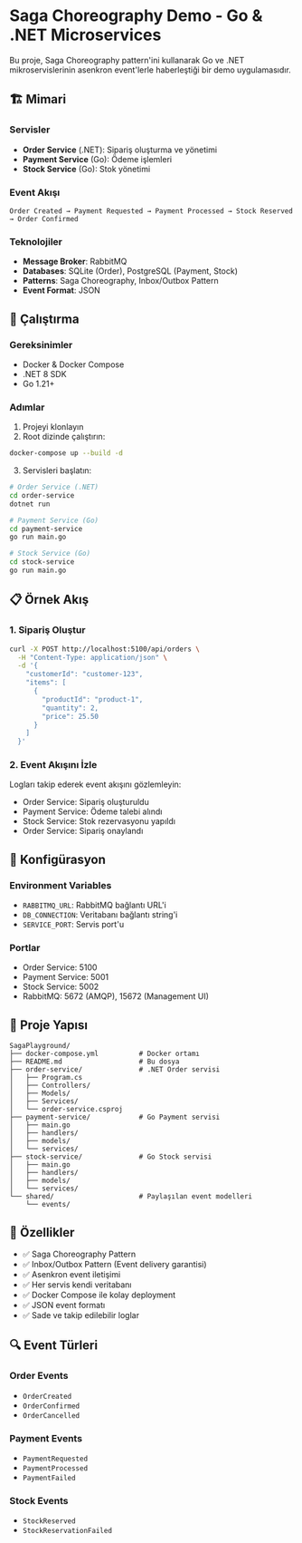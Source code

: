 # Saga Choreography Demo - Go & .NET Microservices

Bu proje, Saga Choreography pattern'ini kullanarak Go ve .NET mikroservislerinin asenkron event'lerle haberleştiği bir demo uygulamasıdır.

## 🏗️ Mimari

### Servisler
- **Order Service** (.NET): Sipariş oluşturma ve yönetimi
- **Payment Service** (Go): Ödeme işlemleri
- **Stock Service** (Go): Stok yönetimi

### Event Akışı
```
Order Created → Payment Requested → Payment Processed → Stock Reserved → Order Confirmed
```

### Teknolojiler
- **Message Broker**: RabbitMQ
- **Databases**: SQLite (Order), PostgreSQL (Payment, Stock)
- **Patterns**: Saga Choreography, Inbox/Outbox Pattern
- **Event Format**: JSON

## 🚀 Çalıştırma

### Gereksinimler
- Docker & Docker Compose
- .NET 8 SDK
- Go 1.21+

### Adımlar
1. Projeyi klonlayın
2. Root dizinde çalıştırın:
```bash
docker-compose up --build -d
```

3. Servisleri başlatın:
```bash
# Order Service (.NET)
cd order-service
dotnet run

# Payment Service (Go)
cd payment-service
go run main.go

# Stock Service (Go)
cd stock-service
go run main.go
```

## 📋 Örnek Akış

### 1. Sipariş Oluştur
```bash
curl -X POST http://localhost:5100/api/orders \
  -H "Content-Type: application/json" \
  -d '{
    "customerId": "customer-123",
    "items": [
      {
        "productId": "product-1",
        "quantity": 2,
        "price": 25.50
      }
    ]
  }'
```

### 2. Event Akışını İzle
Logları takip ederek event akışını gözlemleyin:
- Order Service: Sipariş oluşturuldu
- Payment Service: Ödeme talebi alındı
- Stock Service: Stok rezervasyonu yapıldı
- Order Service: Sipariş onaylandı

## 🔧 Konfigürasyon

### Environment Variables
- `RABBITMQ_URL`: RabbitMQ bağlantı URL'i
- `DB_CONNECTION`: Veritabanı bağlantı string'i
- `SERVICE_PORT`: Servis port'u

### Portlar
- Order Service: 5100
- Payment Service: 5001
- Stock Service: 5002
- RabbitMQ: 5672 (AMQP), 15672 (Management UI)

## 📁 Proje Yapısı

```
SagaPlayground/
├── docker-compose.yml          # Docker ortamı
├── README.md                   # Bu dosya
├── order-service/              # .NET Order servisi
│   ├── Program.cs
│   ├── Controllers/
│   ├── Models/
│   ├── Services/
│   └── order-service.csproj
├── payment-service/            # Go Payment servisi
│   ├── main.go
│   ├── handlers/
│   ├── models/
│   └── services/
├── stock-service/              # Go Stock servisi
│   ├── main.go
│   ├── handlers/
│   ├── models/
│   └── services/
└── shared/                     # Paylaşılan event modelleri
    └── events/
```

## 🎯 Özellikler

- ✅ Saga Choreography Pattern
- ✅ Inbox/Outbox Pattern (Event delivery garantisi)
- ✅ Asenkron event iletişimi
- ✅ Her servis kendi veritabanı
- ✅ Docker Compose ile kolay deployment
- ✅ JSON event formatı
- ✅ Sade ve takip edilebilir loglar

## 🔍 Event Türleri

### Order Events
- `OrderCreated`
- `OrderConfirmed`
- `OrderCancelled`

### Payment Events
- `PaymentRequested`
- `PaymentProcessed`
- `PaymentFailed`

### Stock Events
- `StockReserved`
- `StockReservationFailed`
